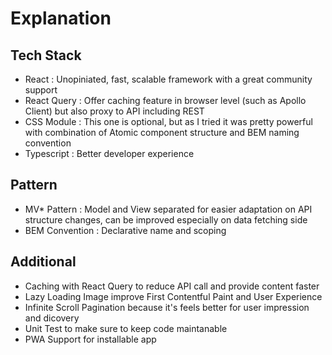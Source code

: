 # Explanation

## Tech Stack

- React : Unopiniated, fast, scalable framework with a great community support
- React Query : Offer caching feature in browser level (such as Apollo Client) but also proxy to API including REST
- CSS Module : This one is optional, but as I tried it was pretty powerful with combination of Atomic component structure and BEM naming convention
- Typescript : Better developer experience

## Pattern

- MV\* Pattern : Model and View separated for easier adaptation on API structure changes, can be improved especially on data fetching side
- BEM Convention : Declarative name and scoping

## Additional

- Caching with React Query to reduce API call and provide content faster
- Lazy Loading Image improve First Contentful Paint and User Experience
- Infinite Scroll Pagination because it's feels better for user impression and dicovery
- Unit Test to make sure to keep code maintanable
- PWA Support for installable app
